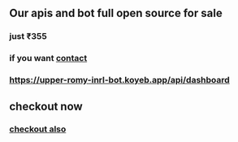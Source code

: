 ## Our apis and bot full open source for sale 

### just ₹355

### if you want <a href="https://wa.me/917025099154">contact </a>

### https://upper-romy-inrl-bot.koyeb.app/api/dashboard

## checkout now 

### <a href="https://upper-romy-inrl-bot.koyeb.app/api/gfx/gfx5?text=inrl%20bot&text2=its%20me&text3=dev&apikey=free50_inrl">checkout also</a>
